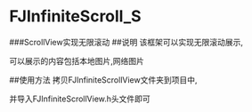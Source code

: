 
# FJInfiniteScroll_S
###ScrollView实现无限滚动
##说明
该框架可以实现无限滚动展示,

可以展示的内容包括本地图片,网络图片

##使用方法
拷贝FJInfiniteScrollView文件夹到项目中,


并导入FJInfiniteScrollView.h头文件即可
